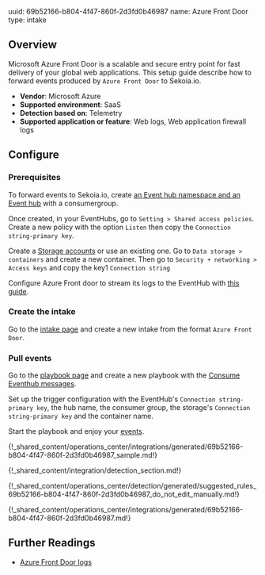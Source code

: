 uuid: 69b52166-b804-4f47-860f-2d3fd0b46987
name: Azure Front Door
type: intake

## Overview

Microsoft Azure Front Door is a scalable and secure entry point for fast delivery of your global web applications. This setup guide describe how to forward events produced by `Azure Front Door` to Sekoia.io.

- **Vendor**: Microsoft Azure
- **Supported environment**: SaaS
- **Detection based on**: Telemetry
- **Supported application or feature**: Web logs, Web application firewall logs

## Configure

### Prerequisites

To forward events to Sekoia.io, create [an Event hub namespace and an Event hub](https://docs.microsoft.com/en-us/azure/event-hubs/event-hubs-create) with a consumergroup.

Once created, in your EventHubs, go to `Setting > Shared access policies`.
Create a new policy with the option `Listen` then copy the `Connection string-primary key`.

Create a [Storage accounts](https://docs.microsoft.com/en-us/azure/storage/common/storage-account-create) or use an existing one. Go to `Data storage > containers` and create a new container.
Then go to `Security + networking > Access keys` and copy the key1 `Connection string`

Configure Azure Front door to stream its logs to the EventHub with [this guide](https://docs.microsoft.com/en-us/azure/frontdoor/standard-premium/how-to-logs#configure-logs).

### Create the intake

Go to the [intake page](https://app.sekoia.io/operations/intakes) and create a new intake from the format `Azure Front Door`.

### Pull events

Go to the [playbook page](https://app.sekoia.io/operations/playbooks) and create a new playbook with the [Consume Eventhub messages](/integration/action_library/cloud_providers/microsoft-azure#consume-eventhub-messages).

Set up the trigger configuration with the EventHub's `Connection string-primary key`, the hub name, the consumer group, the storage's `Connection string-primary key` and the container name.

Start the playbook and enjoy your [events](https://app.sekoia.io/operations/events).

{!_shared_content/operations_center/integrations/generated/69b52166-b804-4f47-860f-2d3fd0b46987_sample.md!}

{!_shared_content/integration/detection_section.md!}

{!_shared_content/operations_center/detection/generated/suggested_rules_69b52166-b804-4f47-860f-2d3fd0b46987_do_not_edit_manually.md!}

{!_shared_content/operations_center/integrations/generated/69b52166-b804-4f47-860f-2d3fd0b46987.md!}

## Further Readings

- [Azure Front Door logs](https://docs.microsoft.com/en-us/azure/frontdoor/standard-premium/how-to-logs)
